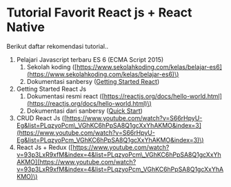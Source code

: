 # Tutorial Favorit React js + React Native

Berikut daftar rekomendasi tutorial..

1. Pelajari Javascript terbaru ES 6 \(ECMA Script 2015\)
   1. Sekolah koding \([https://www.sekolahkoding.com/kelas/belajar-es6](https://www.sekolahkoding.com/kelas/belajar-es6)\)
   2. Dokumentasi sanbersy \([Getting Started React](/getting-started.md)\)
2. Getting Started React Js
   1. Dokumentasi resmi react \([https://reactjs.org/docs/hello-world.html](https://reactjs.org/docs/hello-world.html)\)
   2. Dokumentasi dari sanbersy \([Quick Start](/getting-started/installation-react-js.md)\)
3. CRUD React Js \([https://www.youtube.com/watch?v=S66rHpyU-Eg&list=PLqzyoPcm\_VGhKC6hPpSA8Q1gcXxYhAKMO&index=3](https://www.youtube.com/watch?v=S66rHpyU-Eg&list=PLqzyoPcm_VGhKC6hPpSA8Q1gcXxYhAKMO&index=3)\)
4. React Js + Redux \([https://www.youtube.com/watch?v=93p3LxR9xfM&index=4&list=PLqzyoPcm\_VGhKC6hPpSA8Q1gcXxYhAKMO](https://www.youtube.com/watch?v=93p3LxR9xfM&index=4&list=PLqzyoPcm_VGhKC6hPpSA8Q1gcXxYhAKMO)\)



